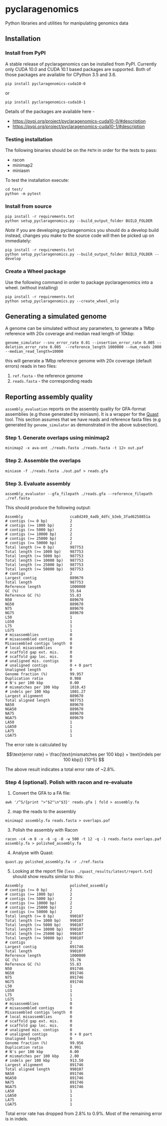 # pyclaragenomics

Python libraries and utilities for manipulating genomics data

## Installation

### Install from PyPI

A stable release of pyclaragenomics can be installed from PyPI. Currently only CUDA 10.0 and CUDA 10.1 based packages are supported.
Both of those packages are available for CPython 3.5 and 3.6.

```
pip install pyclaragenomics-cuda10-0
```

or 

```
pip install pyclaragenomics-cuda10-1
```

Details of the packages are available here -
- https://pypi.org/project/pyclaragenomics-cuda10-0/#description
- https://pypi.org/project/pyclaragenomics-cuda10-1/#description

### Testing installation

The following binaries should be on the `PATH` in order for the tests to pass:

* racon
* minimap2
* miniasm

To test the installation execute:

```
cd test/
python -m pytest
```

### Install from source
```
pip install -r requirements.txt
python setup_pyclaragenomics.py --build_output_folder BUILD_FOLDER
```

*Note* if you are developing pyclaragenomics you should do a develop build instead, changes you make to the source code will then be picked up on immediately:

```
pip install -r requirements.txt
python setup_pyclaragenomics.py --build_output_folder BUILD_FOLDER --develop
```

### Create a Wheel package

Use the following command in order to package pyclaragenomics into a wheel. (without installing)
```
pip install -r requirements.txt
python setup_pyclaragenomics.py --create_wheel_only
```

## Generating a simulated genome

A genome can be simulated without any parameters, to generate a 1Mbp reference with 20x coverage and median read length of 10kbp:

```
genome_simulator --snv_error_rate 0.01 --insertion_error_rate 0.005 --deletion_error_rate 0.005  --reference_length 1000000 --num_reads 2000 --median_read_length=10000
```

this will generate a 1Mbp reference genome with 20x coverage (default errors) reads in two files:

1. `ref.fasta` - the reference genome
2. `reads.fasta` - the corresponding reads

## Reporting assembly quality

`assembly_evaluation` reports on the assembly quality for GFA-format assemblies (e.g those generated by miniasm). It is a wrapper for the [Quast](https://github.com/ablab/quast) tool. This section assumes that we have reads and reference fasta files (e.g generated by `genome_simulator` as demonstrated in the above subsection).

### Step 1. Generate overlaps using minimap2

```
minimap2 -x ava-ont ./reads.fasta ./reads.fasta -t 12> out.paf
```

### Step 2. Assemble the overlaps
```
miniasm -f ./reads.fasta ./out.paf > reads.gfa
```

### Step 3. Evaluate assembly
```
assembly_evaluator --gfa_filepath ./reads.gfa --reference_filepath ./ref.fasta
```

This should produce the following output:

```
Assembly                     cca8d249_4adb_4dfc_b3eb_3fad6258851a
# contigs (>= 0 bp)          2
# contigs (>= 1000 bp)       2
# contigs (>= 5000 bp)       2
# contigs (>= 10000 bp)      2
# contigs (>= 25000 bp)      2
# contigs (>= 50000 bp)      2
Total length (>= 0 bp)       987753
Total length (>= 1000 bp)    987753
Total length (>= 5000 bp)    987753
Total length (>= 10000 bp)   987753
Total length (>= 25000 bp)   987753
Total length (>= 50000 bp)   987753
# contigs                    2
Largest contig               889670
Total length                 987753
Reference length             1000000
GC (%)                       55.64
Reference GC (%)             55.83
N50                          889670
NG50                         889670
N75                          889670
NG75                         889670
L50                          1
LG50                         1
L75                          1
LG75                         1
# misassemblies              0
# misassembled contigs       0
Misassembled contigs length  0
# local misassemblies        0
# scaffold gap ext. mis.     0
# scaffold gap loc. mis.     0
# unaligned mis. contigs     0
# unaligned contigs          0 + 0 part
Unaligned length             0
Genome fraction (%)          99.957
Duplication ratio            0.988
# N's per 100 kbp            0.00
# mismatches per 100 kbp     1010.43
# indels per 100 kbp         1801.27
Largest alignment            889670
Total aligned length         987753
NA50                         889670
NGA50                        889670
NA75                         889670
NGA75                        889670
LA50                         1
LGA50                        1
LA75                         1
LGA75                        1
```
The error rate is calculated by
```math
\text{error rate} = \frac{\text{mismatches per 100 kbp} + \text{indels per 100 kbp}} {10^5} 
```
The above result indicates a total error rate of ~2.8%.

### Step 4 (optional). Polish with racon and re-evaluate

1. Convert the GFA to a FA file:

```
awk '/^S/{print ">"$2"\n"$3}' reads.gfa | fold > assembly.fa
```

2. map the reads to the assembly

```
minimap2 assembly.fa reads.fasta > overlaps.paf
```

3. Polish the assembly with Racon

```
racon -c4 -m 8 -x -6 -g -8 -w 500 -t 12 -q -1 reads.fasta overlaps.paf assembly.fa > polished_assembly.fa
```

4. Analyse with Quast:

```
quast.py polished_assembly.fa -r ./ref.fasta
```

5. Looking at the report file (`less ./quast_results/latest/report.txt`) should show results similar to this:


```
Assembly                     polished_assembly
# contigs (>= 0 bp)          2
# contigs (>= 1000 bp)       2
# contigs (>= 5000 bp)       2
# contigs (>= 10000 bp)      2
# contigs (>= 25000 bp)      2
# contigs (>= 50000 bp)      2
Total length (>= 0 bp)       990107
Total length (>= 1000 bp)    990107
Total length (>= 5000 bp)    990107
Total length (>= 10000 bp)   990107
Total length (>= 25000 bp)   990107
Total length (>= 50000 bp)   990107
# contigs                    2
Largest contig               891746
Total length                 990107
Reference length             1000000
GC (%)                       55.76
Reference GC (%)             55.83
N50                          891746
NG50                         891746
N75                          891746
NG75                         891746
L50                          1
LG50                         1
L75                          1
LG75                         1
# misassemblies              0
# misassembled contigs       0
Misassembled contigs length  0
# local misassemblies        0
# scaffold gap ext. mis.     0
# scaffold gap loc. mis.     0
# unaligned mis. contigs     0
# unaligned contigs          0 + 0 part
Unaligned length             0
Genome fraction (%)          99.956
Duplication ratio            0.991
# N's per 100 kbp            0.00
# mismatches per 100 kbp     2.00
# indels per 100 kbp         913.50
Largest alignment            891746
Total aligned length         990107
NA50                         891746
NGA50                        891746
NA75                         891746
NGA75                        891746
LA50                         1
LGA50                        1
LA75                         1
LGA75                        1
```

Total error rate has dropped from 2.8% to 0.9%. Most of the remaining error is in indels.
